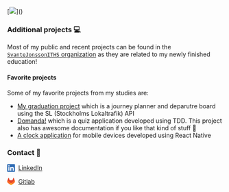 [![](https://readme-typing-svg.herokuapp.com?font=Fira+Code&pause=1000&color=000000&width=435&lines=Hi+👋🏼+I'm+Svante+Jonsson!)]()

### Additional projects :computer:
Most of my public and recent projects can be found in the [`SvanteJonssonITHS` organization](https://github.com/orgs/SvanteJonssonITHS/repositories) as they are related to my newly finished education! 

#### Favorite projects
Some of my favorite projects from my studies are:
- [My graduation project](https://github.com/svantejonssonITHS/examensarbete) which is a journey planner and deparutre board using the SL (Stockholms Lokaltrafik) API
- [Domanda!](https://github.com/svantejonssonITHS/Testing-och-TypeScript-Laboration-1) which is a quiz application developed using TDD. This project also has awesome documentation if you like that kind of stuff 🤩
- [A clock application](https://github.com/svantejonssonITHS/Cross-plattform-utveckling-Laboration-3) for mobile devices developed using React Native

### Contact :postbox:
<a href="https://www.linkedin.com/in/svantejonsson" style="display:flex; align-items: center; gap: 0.5rem;"><img src="./assets/linkedin.png" width="18" /> LinkedIn</a>

<a href="https://gitlab.com/svantejonsson" style="display:flex; align-items: center; gap: 0.5rem;"><img src="./assets/gitlab.png" width="18" /> Gitlab</a>
